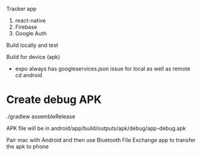 Tracker app

1. react-native
2. Firebase
3. Google Auth

Build locally and test



Build for device (apk)
- expo always has googleservices.json issue for local as well as remote
cd android

# Create debug APK
./gradlew assembleRelease

APK file will be in
android/app/build/outputs/apk/debug/app-debug.apk

Pair mac with Android and then use
Bluetooth File Exchange
app to transfer the apk to phone